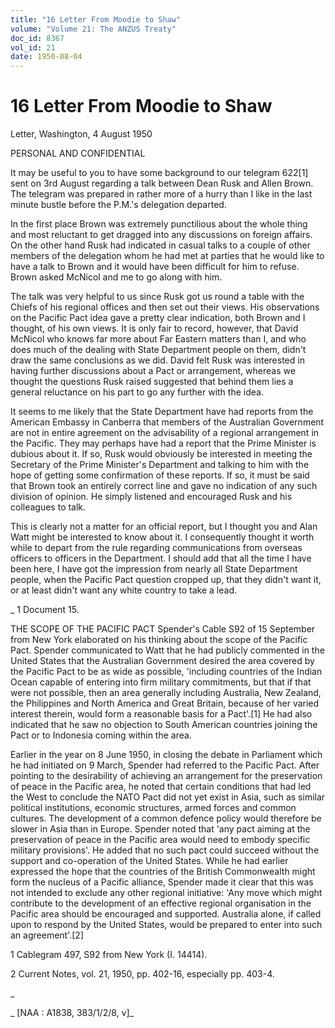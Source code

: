 ```yaml
---
title: "16 Letter From Moodie to Shaw"
volume: "Volume 21: The ANZUS Treaty"
doc_id: 8367
vol_id: 21
date: 1950-08-04
---
```


# 16 Letter From Moodie to Shaw

Letter, Washington, 4 August 1950

PERSONAL AND CONFIDENTIAL

It may be useful to you to have some background to our telegram 622[1] sent on 3rd August regarding a talk between Dean Rusk and Allen Brown. The telegram was prepared in rather more of a hurry than I like in the last minute bustle before the P.M.'s delegation departed.

In the first place Brown was extremely punctilious about the whole thing and most reluctant to get dragged into any discussions on foreign affairs. On the other hand Rusk had indicated in casual talks to a couple of other members of the delegation whom he had met at parties that he would like to have a talk to Brown and it would have been difficult for him to refuse. Brown asked McNicol and me to go along with him.

The talk was very helpful to us since Rusk got us round a table with the Chiefs of his regional offices and then set out their views. His observations on the Pacific Pact idea gave a pretty clear indication, both Brown and I thought, of his own views. It is only fair to record, however, that David McNicol who knows far more about Far Eastern matters than I, and who does much of the dealing with State Department people on them, didn't draw the same conclusions as we did. David felt Rusk was interested in having further discussions about a Pact or arrangement, whereas we thought the questions Rusk raised suggested that behind them lies a general reluctance on his part to go any further with the idea.

It seems to me likely that the State Department have had reports from the American Embassy in Canberra that members of the Australian Government are not in entire agreement on the advisability of a regional arrangement in the Pacific. They may perhaps have had a report that the Prime Minister is dubious about it. If so, Rusk would obviously be interested in meeting the Secretary of the Prime Minister's Department and talking to him with the hope of getting some confirmation of these reports. If so, it must be said that Brown took an entirely correct line and gave no indication of any such division of opinion. He simply listened and encouraged Rusk and his colleagues to talk.

This is clearly not a matter for an official report, but I thought you and Alan Watt might be interested to know about it. I consequently thought it worth while to depart from the rule regarding communications from overseas officers to officers in the Department. I should add that all the time I have been here, I have got the impression from nearly all State Department people, when the Pacific Pact question cropped up, that they didn't want it, or at least didn't want any white country to take a lead.

_ 1 Document 15.

THE SCOPE OF THE PACIFIC PACT Spender's Cable S92 of 15 September from New York elaborated on his thinking about the scope of the Pacific Pact. Spender communicated to Watt that he had publicly commented in the United States that the Australian Government desired the area covered by the Pacific Pact to be as wide as possible, 'including countries of the Indian Ocean capable of entering into firm military commitments, but that if that were not possible, then an area generally including Australia, New Zealand, the Philippines and North America and Great Britain, because of her varied interest therein, would form a reasonable basis for a Pact'.[1] He had also indicated that he saw no objection to South American countries joining the Pact or to Indonesia coming within the area.

Earlier in the year on 8 June 1950, in closing the debate in Parliament which he had initiated on 9 March, Spender had referred to the Pacific Pact. After pointing to the desirability of achieving an arrangement for the preservation of peace in the Pacific area, he noted that certain conditions that had led the West to conclude the NATO Pact did not yet exist in Asia, such as similar political institutions, economic structures, armed forces and common cultures. The development of a common defence policy would therefore be slower in Asia than in Europe. Spender noted that 'any pact aiming at the preservation of peace in the Pacific area would need to embody specific military provisions'. He added that no such pact could succeed without the support and co-operation of the United States. While he had earlier expressed the hope that the countries of the British Commonwealth might form the nucleus of a Pacific alliance, Spender made it clear that this was not intended to exclude any other regional initiative: 'Any move which might contribute to the development of an effective regional organisation in the Pacific area should be encouraged and supported. Australia alone, if called upon to respond by the United States, would be prepared to enter into such an agreement'.[2]

1 Cablegram 497, S92 from New York (I. 14414).

2 Current Notes, vol. 21, 1950, pp. 402-16, especially pp. 403-4.

_

_ [NAA : A1838, 383/1/2/8, v]_
